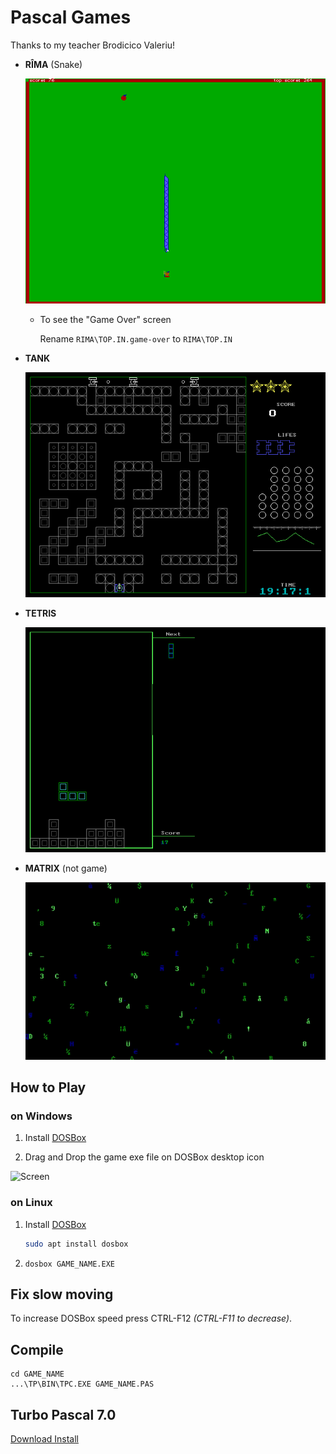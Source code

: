 # Pascal Games

Thanks to my teacher Brodicico Valeriu!

* **RÎMA** (Snake)

    ![Screenshot](RIMA/screenshot.png)

    * To see the "Game Over" screen

        Rename `RIMA\TOP.IN.game-over` to `RIMA\TOP.IN`

* **TANK**

    ![Screenshot](TANK/screenshot.png)

* **TETRIS**

    ![Screenshot](TETRIS/screenshot.png)

* **MATRIX** (not game)

    ![Screenshot](MATRIX/screenshot.gif)

## How to Play

### on Windows

1. Install [DOSBox](https://sourceforge.net/projects/dosbox/files/latest/download)

2. Drag and Drop the game exe file on DOSBox desktop icon

![Screen](https://i.imgur.com/zSzZ7Zg.png)

### on Linux

1. Install [DOSBox](https://www.google.com/search?q=dosbox+download)

    ```sh
    sudo apt install dosbox
    ```

2. `dosbox GAME_NAME.EXE`

## Fix slow moving

To increase DOSBox speed press CTRL-F12 _(CTRL-F11 to decrease)_.

## Compile

```
cd GAME_NAME
...\TP\BIN\TPC.EXE GAME_NAME.PAS
```

## Turbo Pascal 7.0 

[Download Install](https://mega.nz/#!wotThTaZ!vZhfOvJImK_tdK1h36uv7qpN6-CbpXOoOd9fcri6ZN4)
